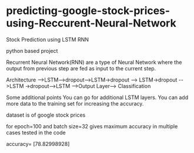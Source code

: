 # predicting-google-stock-prices-using-Reccurent-Neural-Network
Stock Prediction using LSTM RNN

python based project

Recurrent Neural Network(RNN) are a type of Neural Network where the output from previous step are fed as input to the current step.

Architecture
 -->LSTM-->dropout-->LSTM->dropout --> LSTM->dropout -->LSTM ->dropout-->LSTM -->Output Layer--> Classification
 
 
Some additional points
You can go for additional LSTM layers.
You can add more data to the training set for increasing the accuracy.

dataset is of google stock prices

for epoch=100 and batch size=32 gives maximum accuracy in multiple cases tested in the code

accuracy= [78.82998928]
